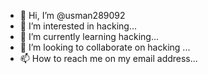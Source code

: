 - 👋 Hi, I’m @usman289092
- 👀 I’m interested in hacking...
- 🌱 I’m currently learning hacking...
- 💞️ I’m looking to collaborate on hacking ...
- 📫 How to reach me on my email address...

<!---
usman289092/usman289092 is a ✨ special ✨ repository because its `README.md` (this file) appears on your GitHub profile.
You can click the Preview link to take a look at your changes.
--->
